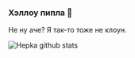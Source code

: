 ### Хэллоу пипла 👋


Не ну аче? Я так-то тоже не клоун.

![Hepka github stats](https://github-readme-stats.vercel.app/api?username=Hepka&show_icons=true&theme=radical&include_all_commits=true&count_private=true)
